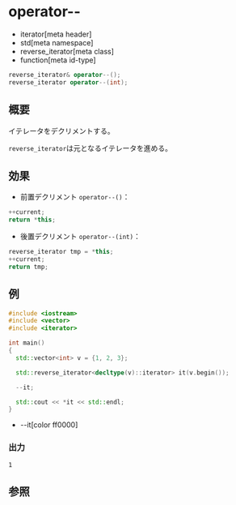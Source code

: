 # operator--
* iterator[meta header]
* std[meta namespace]
* reverse_iterator[meta class]
* function[meta id-type]

```cpp
reverse_iterator& operator--();
reverse_iterator operator--(int);
```

## 概要
イテレータをデクリメントする。

`reverse_iterator`は元となるイテレータを進める。


## 効果
- 前置デクリメント `operator--()`：

```cpp
++current;
return *this;
```

- 後置デクリメント `operator--(int)`：

```cpp
reverse_iterator tmp = *this;
++current;
return tmp;
```


## 例
```cpp example
#include <iostream>
#include <vector>
#include <iterator>

int main()
{
  std::vector<int> v = {1, 2, 3};

  std::reverse_iterator<decltype(v)::iterator> it(v.begin());

  --it;

  std::cout << *it << std::endl;
}
```
* --it[color ff0000]

### 出力
```
1
```

## 参照


